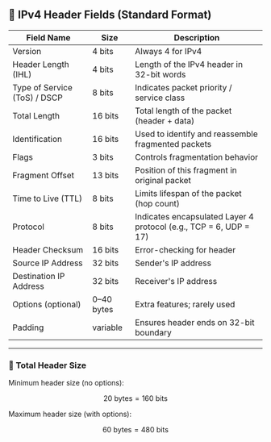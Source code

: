 ## 🧱 IPv4 Header Fields (Standard Format)

| **Field Name**            | **Size**             | **Description**                                   |
|---------------------------|----------------------|---------------------------------------------------|
| Version                   | $4$ bits             | Always $4$ for IPv4                               |
| Header Length (IHL)       | $4$ bits             | Length of the IPv4 header in 32-bit words         |
| Type of Service (ToS) / DSCP | $8$ bits         | Indicates packet priority / service class         |
| Total Length              | $16$ bits            | Total length of the packet (header + data)        |
| Identification            | $16$ bits            | Used to identify and reassemble fragmented packets|
| Flags                     | $3$ bits             | Controls fragmentation behavior                   |
| Fragment Offset           | $13$ bits            | Position of this fragment in original packet      |
| Time to Live (TTL)        | $8$ bits             | Limits lifespan of the packet (hop count)         |
| Protocol                  | $8$ bits             | Indicates encapsulated Layer 4 protocol (e.g., TCP = 6, UDP = 17) |
| Header Checksum           | $16$ bits            | Error-checking for header                         |
| Source IP Address         | $32$ bits            | Sender's IP address                               |
| Destination IP Address    | $32$ bits            | Receiver's IP address                             |
| Options (optional)        | $0$–$40$ bytes       | Extra features; rarely used                       |
| Padding                   | variable             | Ensures header ends on 32-bit boundary            |

---

### 🧮 Total Header Size

Minimum header size (no options):

$$
20 \text{ bytes} = 160 \text{ bits}
$$

Maximum header size (with options):

$$
60 \text{ bytes} = 480 \text{ bits}
$$
